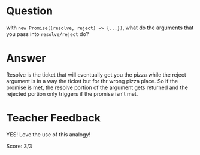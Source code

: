 # Question
with `new Promise((resolve, reject) => {...})`, what do the arguments that you pass into `resolve/reject` do?

# Answer

Resolve is the ticket that will eventually get you the pizza while the reject argument is in a way the ticket but for thr wrong pizza place. So if the promise is met, the resolve portion of the argument gets returned and the rejected portion only triggers if the promise isn't met.

# Teacher Feedback

YES! Love the use of this analogy!

Score: 3/3